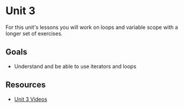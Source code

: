 # Unit 3

For this unit's lessons you will work on loops and variable scope with a longer set of exercises.

## Goals

* Understand and be able to use iterators and loops


## Resources

* [Unit 3 Videos](https://adaacademy.hosted.panopto.com/Panopto/Pages/Sessions/List.aspx?folderID=4bd4003b-ca01-4260-8e3e-86296c909339)


